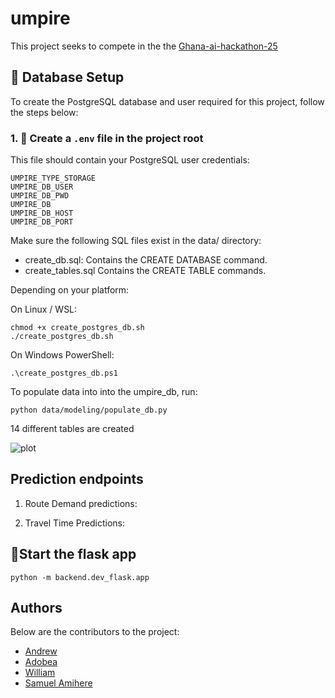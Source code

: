 # umpire
This project seeks to compete in the the [Ghana-ai-hackathon-25](https://github.com/Bridge-Labs-Tech/ghana-ai-hackathon-25)




## 🔧 Database Setup

To create the PostgreSQL database and user required for this project, follow the steps below:

### 1. 📄 Create a `.env` file in the project root

This file should contain your PostgreSQL user credentials:

```env
UMPIRE_TYPE_STORAGE
UMPIRE_DB_USER
UMPIRE_DB_PWD
UMPIRE_DB
UMPIRE_DB_HOST
UMPIRE_DB_PORT
```

Make sure the following SQL files exist in the data/ directory:
- create_db.sql: Contains the CREATE DATABASE command.
- create_tables.sql  Contains the CREATE TABLE commands.

Depending on your platform:

On Linux / WSL:
```
chmod +x create_postgres_db.sh
./create_postgres_db.sh
```
On Windows PowerShell:
```
.\create_postgres_db.ps1
```

To populate data into into the umpire_db, run:  
```
python data/modeling/populate_db.py
```
14 different tables are created

![plot](./assets/schema.png)


## Prediction endpoints

1. Route Demand predictions:

2. Travel Time Predictions:

## 🔧Start the flask app

```
python -m backend.dev_flask.app  
```



## Authors
Below are the contributors to the project:

- [Andrew](https://github.com/kojomensahonums)
- [Adobea](https://github.com/adobea-dev)
- [William](https://github.com/williamgrey1)
- [Samuel Amihere](https://github.com/SamuelAmihere)